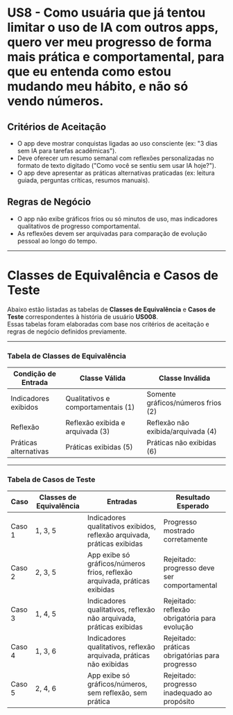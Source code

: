 # US8 - Como usuária que já tentou limitar o uso de IA com outros apps, quero ver meu progresso de forma mais prática e comportamental, para que eu entenda como estou mudando meu hábito, e não só vendo números.

## Critérios de Aceitação

- O app deve mostrar conquistas ligadas ao uso consciente (ex: "3 dias sem IA para tarefas acadêmicas").
- Deve oferecer um resumo semanal com reflexões personalizadas no formato de texto digitado ("Como você se sentiu sem usar IA hoje?").
- O app deve apresentar as práticas alternativas praticadas (ex: leitura guiada, perguntas críticas, resumos manuais).

## Regras de Negócio

- O app não exibe gráficos frios ou só minutos de uso, mas indicadores qualitativos de progresso comportamental.
- As reflexões devem ser arquivadas para comparação de evolução pessoal ao longo do tempo.

---
 # Classes de Equivalência e Casos de Teste

Abaixo estão listadas as tabelas de **Classes de Equivalência** e **Casos de Teste** correspondentes à história de usuário **US008**.  
Essas tabelas foram elaboradas com base nos critérios de aceitação e regras de negócio definidos previamente.

---

### Tabela de Classes de Equivalência

| Condição de Entrada      | Classe Válida                                 | Classe Inválida                    |
|--------------------------|-----------------------------------------------|------------------------------------|
| Indicadores exibidos     | Qualitativos e comportamentais (1)            | Somente gráficos/números frios (2) |
| Reflexão                 | Reflexão exibida e arquivada (3)              | Reflexão não exibida/arquivada (4) |
| Práticas alternativas    | Práticas exibidas (5)                         | Práticas não exibidas (6)          |

---

### Tabela de Casos de Teste

| Caso   | Classes de Equivalência | Entradas                                                                 | Resultado Esperado                                      |
|--------|--------------------------|--------------------------------------------------------------------------|---------------------------------------------------------|
| Caso 1 | 1, 3, 5                  | Indicadores qualitativos exibidos, reflexão arquivada, práticas exibidas | Progresso mostrado corretamente                      |
| Caso 2 | 2, 3, 5                  | App exibe só gráficos/números frios, reflexão arquivada, práticas exibidas | Rejeitado: progresso deve ser comportamental       |
| Caso 3 | 1, 4, 5                  | Indicadores qualitativos, reflexão não arquivada, práticas exibidas      | Rejeitado: reflexão obrigatória para evolução       |
| Caso 4 | 1, 3, 6                  | Indicadores qualitativos, reflexão arquivada, práticas não exibidas      | Rejeitado: práticas obrigatórias para progresso     |
| Caso 5 | 2, 4, 6                  | App exibe só gráficos/números, sem reflexão, sem prática                 | Rejeitado: progresso inadequado ao propósito         |
